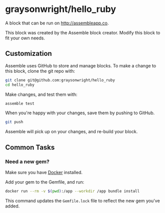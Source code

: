 # graysonwright/hello_ruby

A block that can be run on http://assembleapp.co.

This block was created by the Assemble block creator.
Modify this block to fit your own needs.

## Customization

Assemble uses GitHub to store and manage blocks.
To make a change to this block, clone the git repo with:

```bash
git clone git@github.com:graysonwright/hello_ruby
cd hello_ruby
```

Make changes, and test them with:

```bash
assemble test
```

When you're happy with your changes, save them by pushing to GitHub.

```bash
git push
```

Assemble will pick up on your changes, and re-build your block.

## Common Tasks

### Need a new gem?

Make sure you have [Docker] installed.

Add your gem to the Gemfile, and run:

```bash
docker run --rm -v $(pwd):/app --workdir /app bundle install
```

This command updates the `Gemfile.lock` file
to reflect the new gem you've added.

[Docker]: https://www.docker.com/products/docker
